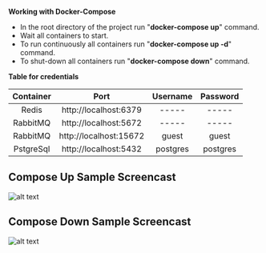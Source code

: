 

**Working with Docker-Compose**

- In the root directory of the project run "**docker-compose up**" command.
- Wait all containers to start.
- To run continuously all containers run  "**docker-compose up -d**" command.
- To shut-down all containers run  "**docker-compose down**" command.



**Table for credentials**

|Container|         Port         |Username|Password|
|:-------:|:--------------------:|:------:|:------:|
|  Redis  |http://localhost:6379 | -----  | -----  |
|RabbitMQ |http://localhost:5672 | -----  | -----  |
|RabbitMQ |http://localhost:15672| guest  | guest  |
|PstgreSql|http://localhost:5432 |postgres|postgres|


## Compose Up Sample Screencast

![alt text](https://github.com/bilgeadamdev/docker_postgresql-redis-rabbitmq/blob/master/up_postgresql-redis-rabbitmq.gif)

## Compose Down Sample Screencast

![alt text](https://github.com/bilgeadamdev/docker_postgresql-redis-rabbitmq/blob/master/down_postgresql-redis-rabbitmq.gif)


